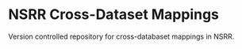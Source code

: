 NSRR Cross-Dataset Mappings
=========================

Version controlled repository for cross-databaset mappings in NSRR.

